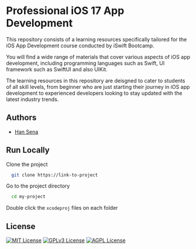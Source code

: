 # Professional iOS 17 App Development
This repository consists of a learning resources specifically tailored for the iOS App Development course conducted by iSwift Bootcamp.

You will find a  wide range of materials that cover various aspects of iOS app development, including programming languages such as Swift, UI framework such as SwiftUI and also UIKit. 

The learning resources in this repository are deisgned to cater to students of all skill levels, from beginner who are just starting their journey in iOS app development to experienced developers looking to stay updated with the latest industry trends.

## Authors

- [Han Sena](https://www.github.com/hidayatabisena)

## Run Locally

Clone the project

```bash
  git clone https://link-to-project
```

Go to the project directory

```bash
  cd my-project
```

Double click the `xcodeproj` files on each folder

## License
[![MIT License](https://img.shields.io/badge/License-MIT-green.svg)](https://choosealicense.com/licenses/mit/)
[![GPLv3 License](https://img.shields.io/badge/License-GPL%20v3-yellow.svg)](https://opensource.org/licenses/)
[![AGPL License](https://img.shields.io/badge/license-AGPL-blue.svg)](http://www.gnu.org/licenses/agpl-3.0) 
